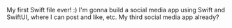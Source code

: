 My first Swift file ever! :) I'm gonna build a social media app using Swift and SwiftUI, where I can post and like, etc. My third social media app already? 
